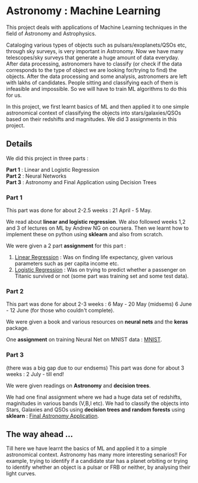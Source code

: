 # Astronomy : Machine Learning 
This project deals with applications of Machine Learning techniques in the field of Astronomy and Astrophysics.

Cataloging various types of objects such as pulsars/exoplanets/QSOs etc, through sky surveys, is very important in Astronomy. Now we have many telescopes/sky surveys that generate a huge amount of data everyday. After data processing, astronomers have to classify (or check if the data corresponds to the type of object we are looking for/trying to find) the objects. After the data processing and some analysis, astronomers are left with lakhs of candidates. People sitting and classifying each of them is infeasible and impossible. So we will have to train ML algorithms to do this for us. 

In this project, we first learnt basics of ML and then applied it to one simple astronomical context of classifying the objects into stars/galaxies/QSOs based on their redshifts and magnitudes. We did 3 assignments in this project.

## Details

We did this project in three parts :

**Part 1** : Linear and Logistic Regression \
**Part 2** : Neural Networks \
**Part 3** : Astronomy and Final Application using Decision Trees

### Part 1 
This part was done for about 2-2.5 weeks : 21 April - 5 May.

We read about **linear and logistic regression**. We also followed weeks 1,2 and 3 of lectures on ML by Andrew NG on coursera. Then we learnt how to implement these on python using **sklearn** and also from scratch. 

We were given a 2 part **assignment** for this part :
1.  [Linear Regression](https://github.com/AdarshR-M/SoC-2022-Astro-ML/blob/main/Regression/Linear_Regression.ipynb) : Was on finding life expectancy, given various parameters such as per capita income etc.
2.  [Logistic Regression](https://github.com/AdarshR-M/SoC-2022-Astro-ML/blob/main/Regression/Logistic_Regression.ipynb) : Was on trying to predict whether a passenger on Titanic survived or not (some part was training set and some test data).

### Part 2
This part was done for about 2-3 weeks : 6 May -  20 May (midsems) 6 June - 12 June (for those who couldn't complete).

We were given a book and various resources on **neural nets** and the **keras** package.

One **assignment** on training Neural Net on MNIST data : [MNIST](https://github.com/AdarshR-M/SoC-2022-Astro-ML/blob/main/Neural%20Networks/MNIST.ipynb).

### Part 3
(there was a big gap due to our endsems)
This part was done for about 3 weeks : 2 July - till end!

We were given readings on **Astronomy** and **decision trees**.

We had one final assignment where we had a huge data set of redshifts, maginitudes in various bands (V,B,I etc). We had to classify the objects into Stars, Galaxies and QSOs using **decision trees and random forests** using **sklearn** : [Final Astronomy Application](https://github.com/AdarshR-M/SoC-2022-Astro-ML/blob/main/Astronomy%20Application/Classification_of_AstroObjects.ipynb).

## The way ahead ...
Till here we have learnt the basics of ML and applied it to a simple astronomical context. Astronomy has many more interesting senarios!! For example, trying to identify if a candidate star has a planet orbiting or trying to identify whether an object is a pulsar or FRB or neither, by analysing their light curves.
